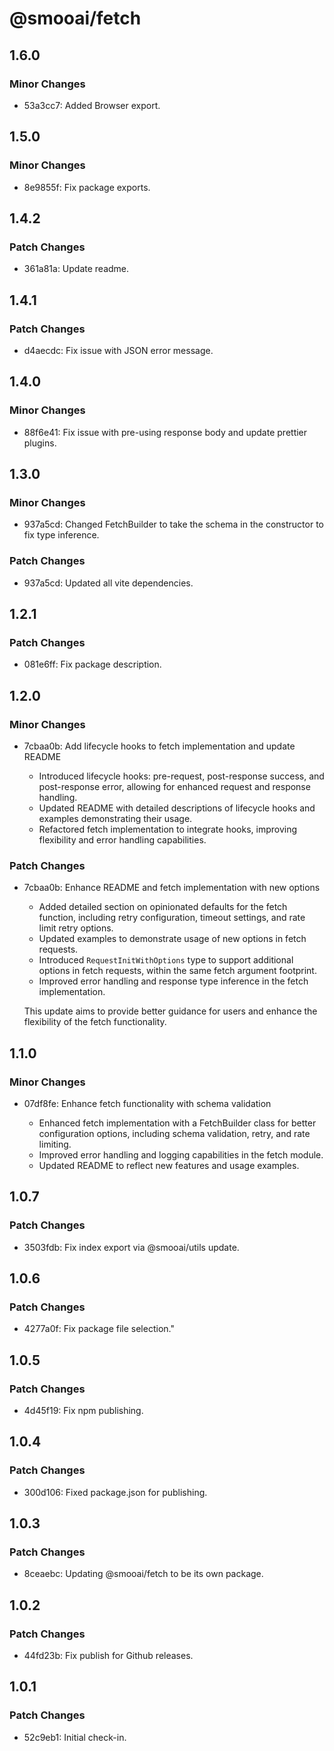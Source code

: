 # @smooai/fetch

## 1.6.0

### Minor Changes

- 53a3cc7: Added Browser export.

## 1.5.0

### Minor Changes

- 8e9855f: Fix package exports.

## 1.4.2

### Patch Changes

- 361a81a: Update readme.

## 1.4.1

### Patch Changes

- d4aecdc: Fix issue with JSON error message.

## 1.4.0

### Minor Changes

- 88f6e41: Fix issue with pre-using response body and update prettier plugins.

## 1.3.0

### Minor Changes

- 937a5cd: Changed FetchBuilder to take the schema in the constructor to fix type inference.

### Patch Changes

- 937a5cd: Updated all vite dependencies.

## 1.2.1

### Patch Changes

- 081e6ff: Fix package description.

## 1.2.0

### Minor Changes

- 7cbaa0b: Add lifecycle hooks to fetch implementation and update README

    - Introduced lifecycle hooks: pre-request, post-response success, and post-response error, allowing for enhanced request and response handling.
    - Updated README with detailed descriptions of lifecycle hooks and examples demonstrating their usage.
    - Refactored fetch implementation to integrate hooks, improving flexibility and error handling capabilities.

### Patch Changes

- 7cbaa0b: Enhance README and fetch implementation with new options

    - Added detailed section on opinionated defaults for the fetch function, including retry configuration, timeout settings, and rate limit retry options.
    - Updated examples to demonstrate usage of new options in fetch requests.
    - Introduced `RequestInitWithOptions` type to support additional options in fetch requests, within the same fetch argument footprint.
    - Improved error handling and response type inference in the fetch implementation.

    This update aims to provide better guidance for users and enhance the flexibility of the fetch functionality.

## 1.1.0

### Minor Changes

- 07df8fe: Enhance fetch functionality with schema validation

    - Enhanced fetch implementation with a FetchBuilder class for better configuration options, including schema validation, retry, and rate limiting.
    - Improved error handling and logging capabilities in the fetch module.
    - Updated README to reflect new features and usage examples.

## 1.0.7

### Patch Changes

- 3503fdb: Fix index export via @smooai/utils update.

## 1.0.6

### Patch Changes

- 4277a0f: Fix package file selection."

## 1.0.5

### Patch Changes

- 4d45f19: Fix npm publishing.

## 1.0.4

### Patch Changes

- 300d106: Fixed package.json for publishing.

## 1.0.3

### Patch Changes

- 8ceaebc: Updating @smooai/fetch to be its own package.

## 1.0.2

### Patch Changes

- 44fd23b: Fix publish for Github releases.

## 1.0.1

### Patch Changes

- 52c9eb1: Initial check-in.
